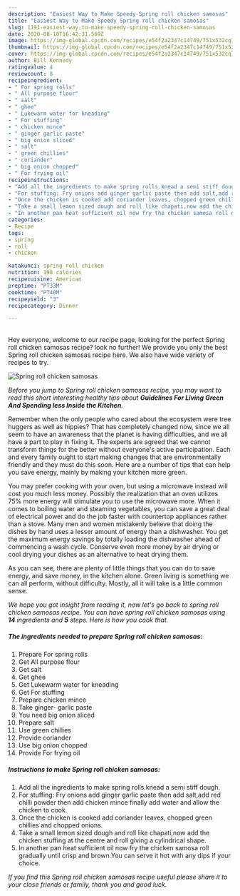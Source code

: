 ```yaml
---
description: "Easiest Way to Make Speedy Spring roll chicken samosas"
title: "Easiest Way to Make Speedy Spring roll chicken samosas"
slug: 1191-easiest-way-to-make-speedy-spring-roll-chicken-samosas
date: 2020-08-10T16:42:31.569Z
image: https://img-global.cpcdn.com/recipes/e54f2a2347c14749/751x532cq70/spring-roll-chicken-samosas-recipe-main-photo.jpg
thumbnail: https://img-global.cpcdn.com/recipes/e54f2a2347c14749/751x532cq70/spring-roll-chicken-samosas-recipe-main-photo.jpg
cover: https://img-global.cpcdn.com/recipes/e54f2a2347c14749/751x532cq70/spring-roll-chicken-samosas-recipe-main-photo.jpg
author: Bill Kennedy
ratingvalue: 4
reviewcount: 8
recipeingredient:
- " For spring rolls"
- " All purpose flour"
- " salt"
- " ghee"
- " Lukewarm water for kneading"
- " For stuffing"
- " chicken mince"
- " ginger garlic paste"
- " big onion sliced"
- " salt"
- " green chillies"
- " coriander"
- " big onion chopped"
- " For frying oil"
recipeinstructions:
- "Add all the ingredients to make spring rolls.knead a semi stiff dough."
- "For stuffing: Fry onions add ginger garlic paste then add salt,add red chilli powder then add chicken mince finally add water and allow the chicken to cook."
- "Once the chicken is cooked add coriander leaves, chopped green chillies and chopped onions."
- "Take a small lemon sized dough and roll like chapati,now add the chicken stuffing at the centre and roll giving a cylindrical shape."
- "In another pan heat sufficient oil now fry the chicken samosa roll gradually until crisp and brown.You can serve it hot with any dips if your choice."
categories:
- Recipe
tags:
- spring
- roll
- chicken

katakunci: spring roll chicken 
nutrition: 198 calories
recipecuisine: American
preptime: "PT33M"
cooktime: "PT40M"
recipeyield: "3"
recipecategory: Dinner

---
```

<br>
Hey everyone, welcome to our recipe page, looking for the perfect Spring roll chicken samosas recipe? look no further! We provide you only the best Spring roll chicken samosas recipe here. We also have wide variety of recipes to try.
<br>


![Spring roll chicken samosas](https://img-global.cpcdn.com/recipes/e54f2a2347c14749/751x532cq70/spring-roll-chicken-samosas-recipe-main-photo.jpg)

<i>Before you jump to Spring roll chicken samosas recipe, you may want to read this short interesting healthy tips about 
<strong>Guidelines For Living Green And Spending less Inside the Kitchen</strong>.</i>
</br>

Remember when the only people who cared about the ecosystem were tree huggers as well as hippies? That has completely changed now, since we all seem to have an awareness that the planet is having difficulties, and we all have a part to play in fixing it. The experts are agreed that we cannot transform things for the better without everyone's active participation. Each and every family ought to start making changes that are environmentally friendly and they must do this soon. Here are a number of tips that can help you save energy, mainly by making your kitchen more green.

You may prefer cooking with your oven, but using a microwave instead will cost you much less money. Possibly the realization that an oven utilizes 75% more energy will stimulate you to use the microwave more. When it comes to boiling water and steaming vegetables, you can save a great deal of electrical power and do the job faster with countertop appliances rather than a stove. Many men and women mistakenly believe that doing the dishes by hand uses a lesser amount of energy than a dishwasher. You get the maximum energy savings by totally loading the dishwasher ahead of commencing a wash cycle. Conserve even more money by air drying or cool drying your dishes as an alternative to heat drying them.

As you can see, there are plenty of little things that you can do to save energy, and save money, in the kitchen alone. Green living is something we can all perform, without difficulty. Mostly, all it will take is a little common sense.


<i>We hope you got insight from reading it, now let's go back to spring roll chicken samosas recipe. You can have spring roll chicken samosas using <strong>14</strong> ingredients and <strong>5</strong> steps. Here is how you cook that.
</i>

##### The ingredients needed to prepare Spring roll chicken samosas:

1. Prepare  For spring rolls
1. Get  All purpose flour
1. Get  salt
1. Get  ghee
1. Get  Lukewarm water for kneading
1. Get  For stuffing
1. Prepare  chicken mince
1. Take  ginger- garlic paste
1. You need  big onion sliced
1. Prepare  salt
1. Use  green chillies
1. Provide  coriander
1. Use  big onion chopped
1. Provide  For frying oil


##### Instructions to make Spring roll chicken samosas:

1. Add all the ingredients to make spring rolls.knead a semi stiff dough.
1. For stuffing: Fry onions add ginger garlic paste then add salt,add red chilli powder then add chicken mince finally add water and allow the chicken to cook.
1. Once the chicken is cooked add coriander leaves, chopped green chillies and chopped onions.
1. Take a small lemon sized dough and roll like chapati,now add the chicken stuffing at the centre and roll giving a cylindrical shape.
1. In another pan heat sufficient oil now fry the chicken samosa roll gradually until crisp and brown.You can serve it hot with any dips if your choice.


<i>If you find this Spring roll chicken samosas recipe useful please share it to your close friends or family, thank you and good luck.</i>
